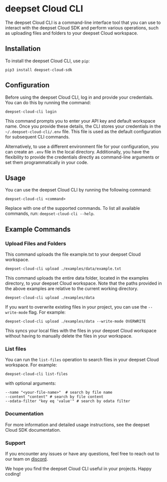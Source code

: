 # deepset Cloud CLI
The deepset Cloud CLI is a command-line interface tool that you can use to interact with the deepset Cloud SDK and perform various operations, such as uploading files and folders to your deepset Cloud workspace.

## Installation
To install the deepset Cloud CLI, use `pip`:

```shell
pip3 install deepset-cloud-sdk
```
## Configuration
Before using the deepset Cloud CLI, log in and provide your credentials. You can do this by running the command:

```shell
deepset-cloud-cli login
```

This command prompts you to enter your API key and default workspace name. Once you provide these details, the CLI stores your credentials in the `~/.deepset-cloud-cli/.env` file. This file is used as the default configuration for subsequent CLI commands.

Alternatively, to use a different environment file for your configuration, you can create an `.env` file in the local directory. Additionally, you have the flexibility to provide the credentials directly as command-line arguments or set them programmatically in your code.

## Usage
You can use the deepset Cloud CLI by running the following command:
```shell
deepset-cloud-cli <command>
```
Replace <command> with one of the supported commands. To list all available commands, run: `deepset-cloud-cli --help`.

## Example Commands

### Upload Files and Folders
This command uploads the file example.txt to your deepset Cloud workspace.

```shell
deepset-cloud-cli upload ./examples/data/example.txt
```
This command uploads the entire data folder, located in the examples directory, to your deepset Cloud workspace.
Note that the paths provided in the above examples are relative to the current working directory.
```shell
deepset-cloud-cli upload ./examples/data
```

If you want to overwrite existing files in your project, you can use the `--write-mode` flag. For example:
```shell
deepset-cloud-cli upload ./examples/data --write-mode OVERWRITE
```
This syncs your local files with the files in your deepset Cloud workspace without having to manually delete the files in your workspace.


### List files
You can run the `list-files` operation to search files in your deepset Cloud workspace. For example:
```shell
deepset-cloud-cli list-files
```
with optional arguments:
```shell
--name "<your-file-name>"  # search by file name
--content "content" # search by file content
--odata-filter "key eq 'value'" # search by odata filter
```

### Documentation
For more information and detailed usage instructions, see the deepset Cloud SDK documentation.

### Support
If you encounter any issues or have any questions, feel free to reach out to our team on [discord](https://discord.com/invite/qZxjM4bAHU).

We hope you find the deepset Cloud CLI useful in your projects. Happy coding!

